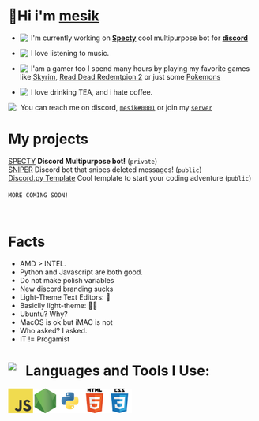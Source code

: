 # 👋**Hi** i'm [__mesik__](https://github.com/mesiik)

- <img src="https://cdn.discordapp.com/emojis/831641224778874941.png?v=1" align="left" width="22px"> I'm currently working on [**Specty**](https://bots4.fun) cool multipurpose bot for [**discord**](https://discord.com)

- <img src="https://cdn.discordapp.com/emojis/825478277362876418.png?v=1" align="left" width="22px"> I love listening to music. 
- <img src="https://cdn.discordapp.com/emojis/831641097557770280.png?v=1" width="22px" align="left"> I'am a gamer too I spend many hours by playing my favorite games like [Skyrim](https://elderscrolls.bethesda.net/en/skyrim), [Read Dead Redemtpion 2](https://www.rockstargames.com/reddeadredemption2/restricted-content/agegate/form?redirect=https%3A%2F%2Fwww.rockstargames.com%2Freddeadredemption2%2F&options=&locale=en_us) or just some [Pokemons](https://www.pokemon.com/us/)
- <img src="https://cdn.discordapp.com/emojis/831641173205843979.png?v=1" width="22px" align=left> I love drinking TEA, and i hate coffee.

 <img src="https://cdn.discordapp.com/emojis/831641113311576084.png?v=1" width="25px" align="left">You can reach me on discord, [`mesik#0001`](https://discord.com/users/563718132863074324) or join my [`server`](https://discord.com/invite/Zbfvh88dgK)<br>

# My projects

 [SPECTY](https://bots4.fun) **Discord Multipurpose bot!** (`private`)<br>
 [SNIPER](https://github.com/mesiik/sniper) Discord bot that snipes deleted messages! (`public`)<br>
 [Discord.py Template](https://github.com/mesiik/discord.py-cogs) Cool template to start your coding adventure (`public`)<br><br>
`
MORE COMING SOON!
`

<br>

# Facts

- AMD > INTEL.
- Python and Javascript are both good.
- Do not make polish variables
- New discord branding sucks
- Light-Theme Text Editors: 🤮
- Basiclly light-theme: 🤢🤮
- Ubuntu? Why?
- MacOS is ok but iMAC is not
- Who asked? I asked.
- IT != Progamist


# <img src="https://cdn.discordapp.com/emojis/831641237756837930.png?v=1" width="35px" align="left"> Languages and Tools I Use:
<img align="left" alt="JavaScript" width="50px" src="https://raw.githubusercontent.com/github/explore/80688e429a7d4ef2fca1e82350fe8e3517d3494d/topics/javascript/javascript.png" />

<img align="left" alt="Node.js" width="50px" src="https://raw.githubusercontent.com/github/explore/80688e429a7d4ef2fca1e82350fe8e3517d3494d/topics/nodejs/nodejs.png" />

<img align="left" alt="Python" width="50px" src="https://raw.githubusercontent.com/github/explore/80688e429a7d4ef2fca1e82350fe8e3517d3494d/topics/python/python.png" />

<img align="left" alt="html" width="50px" src="https://raw.githubusercontent.com/github/explore/80688e429a7d4ef2fca1e82350fe8e3517d3494d/topics/html/html.png">
<img align="left" alt="css" width="50px" src="https://raw.githubusercontent.com/github/explore/80688e429a7d4ef2fca1e82350fe8e3517d3494d/topics/css/css.png">
<img align="left" alt="" width="50px" src="">
<img align="left" alt="" width="50px" src="">
<img align="left" alt="" width="50px" src="">
